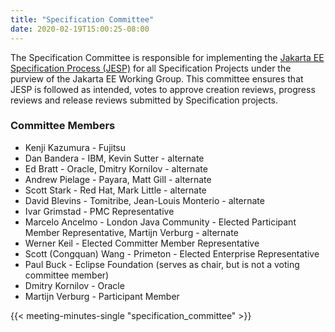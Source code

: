 ```yaml
---
title: "Specification Committee"
date: 2020-02-19T15:00:25-08:00
---
```


The Specification Committee is responsible for implementing the ​[Jakarta EE Specification Process (JESP)](/about/jesp/) ​for all Specification Projects under the purview of the Jakarta EE Working Group. This committee ensures that JESP is followed as intended, votes to approve creation reviews, progress reviews and release reviews submitted by Specification projects.

<!--more-->

### Committee Members

* Kenji Kazumura - Fujitsu
* Dan Bandera - IBM, Kevin Sutter - alternate
* Ed Bratt - Oracle, Dmitry Kornilov - alternate
* Andrew Pielage - Payara, Matt Gill - alternate
* Scott Stark - Red Hat, Mark Little - alternate
* David Blevins - Tomitribe, Jean-Louis Monterio - alternate
* Ivar Grimstad - PMC Representative
* Marcelo Ancelmo - London Java Community - Elected Participant Member Representative, Martijn Verburg - alternate
* Werner Keil - Elected Committer Member Representative
* Scott (Congquan) Wang - Primeton - Elected Enterprise Representative
* Paul Buck - Eclipse Foundation (serves as chair, but is not a voting committee member)
* Dmitry Kornilov - Oracle
* Martijn Verburg - Participant Member

{{< meeting-minutes-single "specification_committee" >}}
